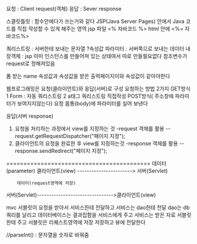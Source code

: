 요청 : Client request(객체)
응답 : Sever response

스클릿틀릿 : 함수안에다가 쓰는거와 같다
JSP(Java Server Pages) 안에서 Java 코드를 직접 작성할 수 있게 해주는 영역
jsp 파일 <% 자바코드 %>
html 안에 <%= 자바코드%>

쿼리스트링 : 서버한테 보내는 문자열
?속성값 
파라미터 : 서버쪽으로 보내는 데이터
내장객체 : jsp 이미 인스턴스를 만들어져 있는 상태여서 따로 만들필요없다 참조변수가 request로 정해져있음


폼 받는 name 속성값과 속성값을 받은 출력페이지이와 속성값이 같아야한다


웹프로그래밍은 요청(클라이언트)와 응답(서버)로 구성
요청하는 방법 2가지
GET방식
1 Form : 자동 쿼리스트링
2 a태그 쿼리스트링 직접작성
POST방식( 주소창에 파라미터가 보여지지않는다)
요청 몸통(body)에 파라미터를 실어 보낸다

응답(서버 response)
1. 요청을 처리하는 과정에서 view를 지정하는 것
-request 객체를 활용
--request.getRequestDispatcher("페이지 지정");
2. 클라이언트의 요청을 완료한 후 view를 지정하는것
-response 객체를 활용
-- response.sendRedirect("페이지 지정");

==========================================
		데이터(parameter)
클라이언트(view) -----------------------> 서버(Servlet)


		데이터(request영역에 저장)
서버(Servlet)-------------------------------->클라이언트(view)


mvc
서블릿이 요청을 받아서
서비스한테 전달하고
서비스는 dao한테 전달
dao는 db쿼리를 날리고
데이터베이스는  결과집함을 서비스에게 주고
서비스는 받은 자료 서블릿한테 주고
서블릿은 리퀘스트영역에 저장
저장하고 뷰에 전달한다

//parseInt() : 문자열을 숫자로 바꿔줌
